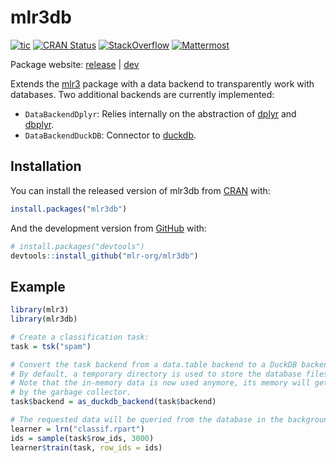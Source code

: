 
# mlr3db

<!-- badges: start -->

[![tic](https://github.com/mlr-org/mlr3db/workflows/tic/badge.svg?branch=main)](https://github.com/mlr-org/mlr3db/actions)
[![CRAN
Status](https://www.r-pkg.org/badges/version-ago/mlr3db)](https://cran.r-project.org/package=mlr3db)
[![StackOverflow](https://img.shields.io/badge/stackoverflow-mlr3-orange.svg)](https://stackoverflow.com/questions/tagged/mlr3)
[![Mattermost](https://img.shields.io/badge/chat-mattermost-orange.svg)](https://lmmisld-lmu-stats-slds.srv.mwn.de/mlr_invite/)
<!-- badges: end -->

Package website: [release](https://mlr3db.mlr-org.com/) \|
[dev](https://mlr3db.mlr-org.com/dev/)

Extends the [mlr3](https://mlr3.mlr-org.com/) package with a data
backend to transparently work with databases. Two additional backends
are currently implemented:

-   `DataBackendDplyr`: Relies internally on the abstraction of
    [dplyr](https://dplyr.tidyverse.org/) and
    [dbplyr](https://dbplyr.tidyverse.org/).
-   `DataBackendDuckDB`: Connector to
    [duckdb](https://cran.r-project.org/package=duckdb).

## Installation

You can install the released version of mlr3db from
[CRAN](https://CRAN.R-project.org) with:

``` r
install.packages("mlr3db")
```

And the development version from [GitHub](https://github.com/) with:

``` r
# install.packages("devtools")
devtools::install_github("mlr-org/mlr3db")
```

## Example

``` r
library(mlr3)
library(mlr3db)

# Create a classification task:
task = tsk("spam")

# Convert the task backend from a data.table backend to a DuckDB backend.
# By default, a temporary directory is used to store the database files.
# Note that the in-memory data is now used anymore, its memory will get freed
# by the garbage collector.
task$backend = as_duckdb_backend(task$backend)

# The requested data will be queried from the database in the background:
learner = lrn("classif.rpart")
ids = sample(task$row_ids, 3000)
learner$train(task, row_ids = ids)
```
